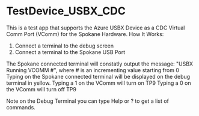 # TestDevice_USBX_CDC
This is a test app that supports the Azure USBX Device as a CDC Virtual Comm Port (VComm) for the Spokane Hardware.
How It Works:
1. Connect a terminal to the debug screen
2. Connect a terminal to the Spokane USB Port

The Spokane connected terminal will constatly output the message: "USBX Running VCOMM #", where # is an incrementing value starting from 0
Typing on the Spokane connected terminal will be displayed on the debug terminal in yellow.
Typing a 1 on the VComm will turn on TP9
Typing a 0 on the VComm will turn off TP9

Note on the Debug Terminal you can type Help or ? to get a list of commands.